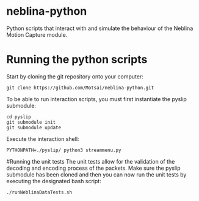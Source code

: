# neblina-python
Python scripts that interact with and simulate the behaviour of the Neblina Motion Capture module.

# Running the python scripts
Start by cloning the git repository onto your computer:
```
git clone https://github.com/Motsai/neblina-python.git
```
To be able to run interaction scripts, you must first instantiate the pyslip submodule:
```
cd pyslip
git submodule init
git submodule update
```

Execute the interaction shell:
```
PYTHONPATH=./pyslip/ python3 streammenu.py
```

#Running the unit tests
The unit tests allow for the validation of the decoding and encoding process of the packets. 
Make sure the pyslip submodule has been cloned and then you can now run the unit tests by executing the designated bash script:
```
./runNeblinaDataTests.sh
```

